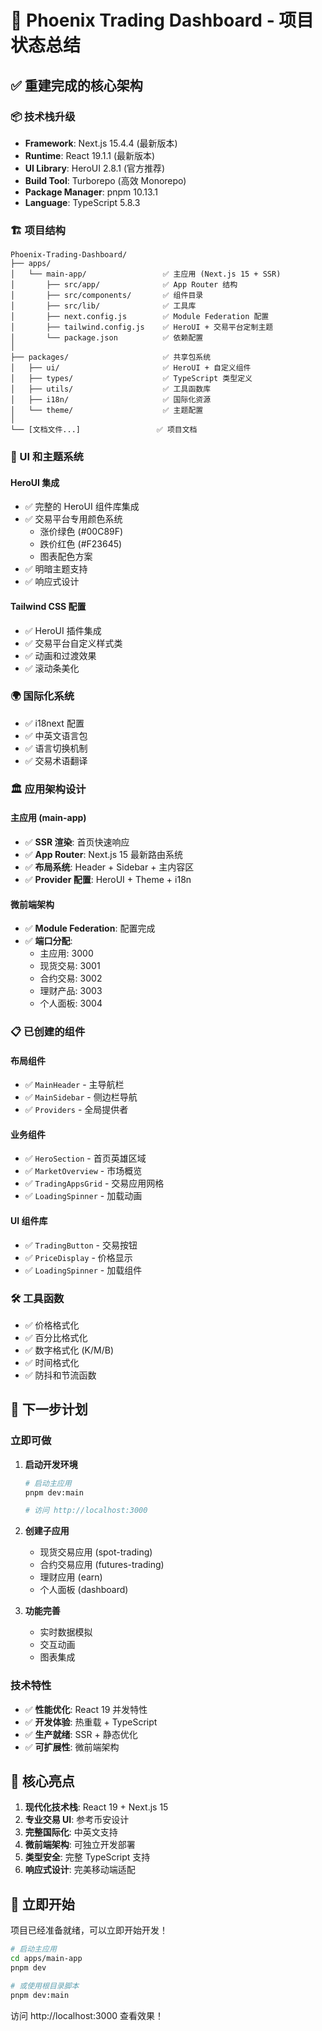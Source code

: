 # 🚀 Phoenix Trading Dashboard - 项目状态总结

## ✅ 重建完成的核心架构

### 📦 技术栈升级
- **Framework**: Next.js 15.4.4 (最新版本)
- **Runtime**: React 19.1.1 (最新版本)
- **UI Library**: HeroUI 2.8.1 (官方推荐)
- **Build Tool**: Turborepo (高效 Monorepo)
- **Package Manager**: pnpm 10.13.1
- **Language**: TypeScript 5.8.3

### 🏗️ 项目结构

```
Phoenix-Trading-Dashboard/
├── apps/
│   └── main-app/                 ✅ 主应用 (Next.js 15 + SSR)
│       ├── src/app/              ✅ App Router 结构
│       ├── src/components/       ✅ 组件目录
│       ├── src/lib/              ✅ 工具库
│       ├── next.config.js        ✅ Module Federation 配置
│       ├── tailwind.config.js    ✅ HeroUI + 交易平台定制主题
│       └── package.json          ✅ 依赖配置
│
├── packages/                     ✅ 共享包系统
│   ├── ui/                       ✅ HeroUI + 自定义组件
│   ├── types/                    ✅ TypeScript 类型定义
│   ├── utils/                    ✅ 工具函数库
│   ├── i18n/                     ✅ 国际化资源
│   └── theme/                    ✅ 主题配置
│
└── [文档文件...]                 ✅ 项目文档
```

### 🎨 UI 和主题系统

#### HeroUI 集成
- ✅ 完整的 HeroUI 组件库集成
- ✅ 交易平台专用颜色系统
  - 涨价绿色 (#00C89F)
  - 跌价红色 (#F23645)
  - 图表配色方案
- ✅ 明暗主题支持
- ✅ 响应式设计

#### Tailwind CSS 配置
- ✅ HeroUI 插件集成
- ✅ 交易平台自定义样式类
- ✅ 动画和过渡效果
- ✅ 滚动条美化

### 🌍 国际化系统
- ✅ i18next 配置
- ✅ 中英文语言包
- ✅ 语言切换机制
- ✅ 交易术语翻译

### 🏛️ 应用架构设计

#### 主应用 (main-app)
- ✅ **SSR 渲染**: 首页快速响应
- ✅ **App Router**: Next.js 15 最新路由系统
- ✅ **布局系统**: Header + Sidebar + 主内容区
- ✅ **Provider 配置**: HeroUI + Theme + i18n

#### 微前端架构
- ✅ **Module Federation**: 配置完成
- ✅ **端口分配**: 
  - 主应用: 3000
  - 现货交易: 3001
  - 合约交易: 3002
  - 理财产品: 3003
  - 个人面板: 3004

### 📋 已创建的组件

#### 布局组件
- ✅ `MainHeader` - 主导航栏
- ✅ `MainSidebar` - 侧边栏导航
- ✅ `Providers` - 全局提供者

#### 业务组件
- ✅ `HeroSection` - 首页英雄区域
- ✅ `MarketOverview` - 市场概览
- ✅ `TradingAppsGrid` - 交易应用网格
- ✅ `LoadingSpinner` - 加载动画

#### UI 组件库
- ✅ `TradingButton` - 交易按钮
- ✅ `PriceDisplay` - 价格显示
- ✅ `LoadingSpinner` - 加载组件

### 🛠️ 工具函数
- ✅ 价格格式化
- ✅ 百分比格式化  
- ✅ 数字格式化 (K/M/B)
- ✅ 时间格式化
- ✅ 防抖和节流函数

## 🎯 下一步计划

### 立即可做
1. **启动开发环境**
   ```bash
   # 启动主应用
   pnpm dev:main
   
   # 访问 http://localhost:3000
   ```

2. **创建子应用**
   - 现货交易应用 (spot-trading)
   - 合约交易应用 (futures-trading)
   - 理财应用 (earn)
   - 个人面板 (dashboard)

3. **功能完善**
   - 实时数据模拟
   - 交互动画
   - 图表集成

### 技术特性
- ✅ **性能优化**: React 19 并发特性
- ✅ **开发体验**: 热重载 + TypeScript
- ✅ **生产就绪**: SSR + 静态优化
- ✅ **可扩展性**: 微前端架构

## 🌟 核心亮点

1. **现代化技术栈**: React 19 + Next.js 15
2. **专业交易 UI**: 参考币安设计
3. **完整国际化**: 中英文支持
4. **微前端架构**: 可独立开发部署
5. **类型安全**: 完整 TypeScript 支持
6. **响应式设计**: 完美移动端适配

## 🚀 立即开始

项目已经准备就绪，可以立即开始开发！

```bash
# 启动主应用
cd apps/main-app
pnpm dev

# 或使用根目录脚本
pnpm dev:main
```

访问 http://localhost:3000 查看效果！ 